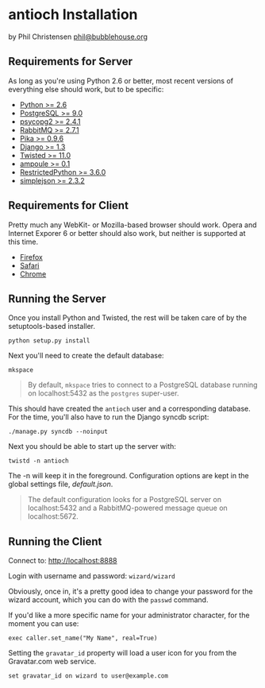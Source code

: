 antioch Installation
====================

by Phil Christensen
phil@bubblehouse.org

Requirements for Server
-----------------------

As long as you're using Python 2.6 or better, most recent versions of
everything else should work, but to be specific:

* [Python            >=  2.6  ](http://www.python.org)
* [PostgreSQL        >=  9.0  ](http://www.postgresql.org)
* [psycopg2          >=  2.4.1](http://initd.org/psycopg)
* [RabbitMQ          >=  2.7.1](http://www.rabbitmq.com)
* [Pika              >=  0.9.6](https://launchpad.net/txamqp)
* [Django            >=  1.3  ](http://www.djangoproject.com)
* [Twisted           >= 11.0  ](http://www.twistedmatrix.com)
* [ampoule           >=  0.1  ](https://launchpad.net/ampoule)
* [RestrictedPython  >=  3.6.0](http://pypi.python.org/pypi/RestrictedPython)
* [simplejson        >=  2.3.2](http://pypi.python.org/pypi/simplejson)


Requirements for Client
-----------------------

Pretty much any WebKit- or Mozilla-based browser should work. Opera
and Internet Exporer 6 or better should also work, but neither is
supported at this time.

* [Firefox](http://www.mozilla.com/firefox)
* [Safari](http://www.apple.com/safari)
* [Chrome](http://google.com/chrome)

Running the Server
-------------------

Once you install Python and Twisted, the rest will be taken care of by
the setuptools-based installer.

    python setup.py install

Next you'll need to create the default database:

    mkspace

> By default, `mkspace` tries to connect to a PostgreSQL database running on
> localhost:5432 as the `postgres` super-user.

This should have created the `antioch` user and a corresponding database. For
the time, you'll also have to run the Django syncdb script:

    ./manage.py syncdb --noinput

Next you should be able to start up the server with:

    twistd -n antioch

The -n will keep it in the foreground. Configuration options are kept in the 
global settings file, *default.json*.

> The default configuration looks for a PostgreSQL server on localhost:5432 and
> a RabbitMQ-powered message queue on localhost:5672.

Running the Client
------------------

Connect to: <http://localhost:8888>

Login with username and password: `wizard/wizard`

Obviously, once in, it's a pretty good idea to change your password for the 
wizard account, which you can do with the `passwd` command.

If you'd like a more specific name for your administrator character, for the 
moment you can use:

    exec caller.set_name("My Name", real=True)

Setting the `gravatar_id` property will load a user icon for you from the 
Gravatar.com web service.

    set gravatar_id on wizard to user@example.com
